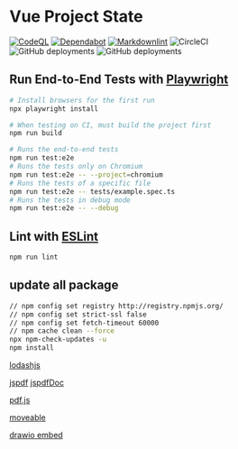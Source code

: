 # Vue Project State

[![CodeQL](https://github.com/futugyou/vue-project/actions/workflows/codeql.yml/badge.svg?branch=master)](https://github.com/futugyou/vue-project/actions/workflows/codeql.yml)
[![Dependabot](https://github.com/futugyou/vue-project/actions/workflows/dependabot-auto.yml/badge.svg)](https://github.com/futugyou/vue-project/actions/workflows/dependabot-auto.yml)
[![Markdownlint](https://github.com/futugyou/vue-project/actions/workflows/markdownlint.yml/badge.svg)](https://github.com/futugyou/vue-project/actions/workflows/markdownlint.yml)
![CircleCI](https://img.shields.io/circleci/build/github/futugyou/vue-project/master?logo=CircleCI&label=circle-ci)
![GitHub deployments](https://img.shields.io/github/deployments/futugyou/vue-project/Preview?logo=vercel&label=Vercel%20Preview)
![GitHub deployments](https://img.shields.io/github/deployments/futugyou/vue-project/Production?logo=vercel&label=Vercel%20Production)

## Run End-to-End Tests with [Playwright](https://playwright.dev)

```sh
# Install browsers for the first run
npx playwright install

# When testing on CI, must build the project first
npm run build

# Runs the end-to-end tests
npm run test:e2e
# Runs the tests only on Chromium
npm run test:e2e -- --project=chromium
# Runs the tests of a specific file
npm run test:e2e -- tests/example.spec.ts
# Runs the tests in debug mode
npm run test:e2e -- --debug
```

## Lint with [ESLint](https://eslint.org/)

```sh
npm run lint
```

## update all package

```sh
// npm config set registry http://registry.npmjs.org/
// npm config set strict-ssl false 
// npm config set fetch-timeout 60000 
// npm cache clean --force
npx npm-check-updates -u
npm install
```

[lodashjs](https://www.lodashjs.com/)

[jspdf](https://github.com/parallax/jsPDF)
[jspdfDoc](https://rawgit.com/MrRio/jsPDF/master/docs/index.html)

[pdf.js](https://github.com/mozilla/pdf.js)

[moveable](https://github.com/daybrush/moveable)

[drawio embed](https://www.drawio.com/doc/faq/embed-mode)

